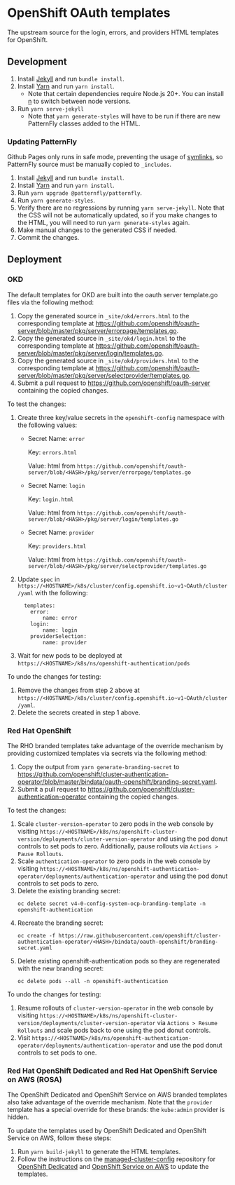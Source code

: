 # OpenShift OAuth templates

The upstream source for the login, errors, and providers HTML templates for OpenShift.

## Development

1. Install [Jekyll](https://jekyllrb.com/docs/installation/) and run `bundle install`.
1. Install [Yarn](https://yarnpkg.com/lang/en/docs/install) and run `yarn install`.
   - Note that certain dependencies require Node.js 20+. You can install [n](https://www.npmjs.com/package/n) to switch between node versions.
1. Run `yarn serve-jekyll`
   - Note that `yarn generate-styles` will have to be run if there are new PatternFly classes added to the HTML.

### Updating PatternFly

Github Pages only runs in safe mode, preventing the usage of [symlinks](https://github.com/jekyll/jekyll/pull/6670), so PatternFly source must be manually copied to `_includes`.

1. Install [Jekyll](https://jekyllrb.com/docs/installation/) and run `bundle install`.
1. Install [Yarn](https://yarnpkg.com/lang/en/docs/install) and run `yarn install`.
1. Run `yarn upgrade @patternfly/patternfly`.
1. Run `yarn generate-styles`.
1. Verify there are no regressions by running `yarn serve-jekyll`. Note that the CSS will not be automatically updated, so if you make changes to the HTML, you will need to run `yarn generate-styles` again.
1. Make manual changes to the generated CSS if needed.
1. Commit the changes.

## Deployment

### OKD

The default templates for OKD are built into the oauth server template.go files via the following method:

1. Copy the generated source in `_site/okd/errors.html` to the corresponding template at https://github.com/openshift/oauth-server/blob/master/pkg/server/errorpage/templates.go.
1. Copy the generated source in `_site/okd/login.html` to the corresponding template at https://github.com/openshift/oauth-server/blob/master/pkg/server/login/templates.go.
1. Copy the generated source in `_site/okd/providers.html` to the corresponding template at https://github.com/openshift/oauth-server/blob/master/pkg/server/selectprovider/templates.go.
1. Submit a pull request to https://github.com/openshift/oauth-server containing the copied changes.

To test the changes:

1.  Create three key/value secrets in the `openshift-config` namespace with the following values:
    -  Secret Name: `error`

        Key:  `errors.html`

        Value:  html from `https://github.com/openshift/oauth-server/blob/<HASH>/pkg/server/errorpage/templates.go`
    -  Secret Name: `login`

        Key: `login.html`

        Value:  html from `https://github.com/openshift/oauth-server/blob/<HASH>/pkg/server/login/templates.go`
    -  Secret Name: `provider`

        Key: `providers.html`

        Value:  html from `https://github.com/openshift/oauth-server/blob/<HASH>/pkg/server/selectprovider/templates.go`
1.  Update `spec` in `https://<HOSTNAME>/k8s/cluster/config.openshift.io~v1~OAuth/cluster/yaml` with the following:
    ```
      templates:
        error:
            name: error
        login:
            name: login
        providerSelection:
            name: provider
    ```
1.  Wait for new pods to be deployed at `https://<HOSTNAME>/k8s/ns/openshift-authentication/pods`

To undo the changes for testing:

1. Remove the changes from step 2 above at `https://<HOSTNAME>/k8s/cluster/config.openshift.io~v1~OAuth/cluster/yaml`.
1. Delete the secrets created in step 1 above.

### Red Hat OpenShift

The RHO branded templates take advantage of the override mechanism by providing customized templates via secrets via the following method:

1. Copy the output from `yarn generate-branding-secret` to https://github.com/openshift/cluster-authentication-operator/blob/master/bindata/oauth-openshift/branding-secret.yaml.
1. Submit a pull request to https://github.com/openshift/cluster-authentication-operator containing the copied changes.

To test the changes:

1. Scale `cluster-version-operator` to zero pods in the web console by visiting `https://<HOSTNAME>/k8s/ns/openshift-cluster-version/deployments/cluster-version-operator` and using the pod donut controls to set pods to zero.  Additionally, pause rollouts via `Actions > Pause Rollouts`.
1. Scale `authentication-operator` to zero pods in the web console by visiting `https://<HOSTNAME>/k8s/ns/openshift-authentication-operator/deployments/authentication-operator` and using the pod donut controls to set pods to zero.
1. Delete the existing branding secret:
    ```
    oc delete secret v4-0-config-system-ocp-branding-template -n openshift-authentication
    ```
1. Recreate the branding secret:
    ```
    oc create -f https://raw.githubusercontent.com/openshift/cluster-authentication-operator/<HASH>/bindata/oauth-openshift/branding-secret.yaml
    ```
1. Delete existing openshift-authentication pods so they are regenerated with the new branding secret:
    ```
    oc delete pods --all -n openshift-authentication
    ```

To undo the changes for testing:

1. Resume rollouts of `cluster-version-operator` in the web console by visiting `https://<HOSTNAME>/k8s/ns/openshift-cluster-version/deployments/cluster-version-operator` via `Actions > Resume Rollouts` and scale pods back to one using the pod donut controls.
1. Visit `https://<HOSTNAME>/k8s/ns/openshift-authentication-operator/deployments/authentication-operator` and use the pod donut controls to set pods to one.

### Red Hat OpenShift Dedicated and Red Hat OpenShift Service on AWS (ROSA)

The OpenShift Dedicated and OpenShift Service on AWS branded templates also take advantage of the override mechanism. Note that the `provider` template has a special override for these brands: the `kube:admin` provider is hidden.

To update the templates used by OpenShift Dedicated and OpenShift Service on AWS, follow these steps:

1. Run `yarn build-jekyll` to generate the HTML templates.
1. Follow the instructions on the [managed-cluster-config](https://github.com/openshift/managed-cluster-config) repository for [OpenShift Dedicated](https://github.com/openshift/managed-cluster-config/tree/master/source/html/osd) and [OpenShift Service on AWS](https://github.com/openshift/managed-cluster-config/tree/master/source/html/rosa) to update the templates.
